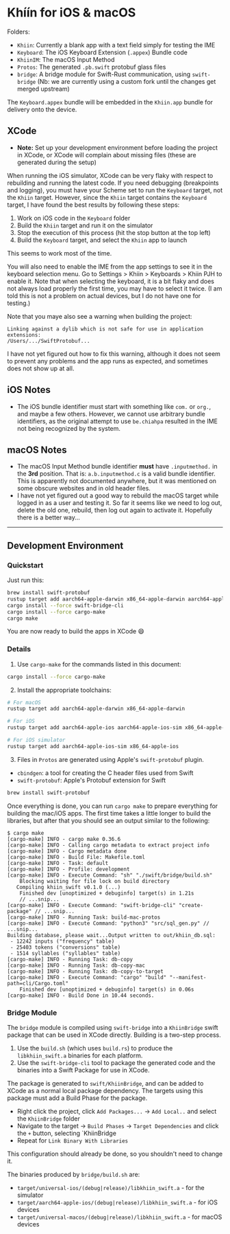 # Khíín for iOS & macOS

Folders:

- `Khiin`: Currently a blank app with a text field simply for testing the IME
- `Keyboard`: The iOS Keyboard Extension (`.appex`) Bundle code
- `KhiinIM`: The macOS Input Method
- `Protos`: The generated `.pb.swift` protobuf glass files
- `bridge`: A bridge module for Swift-Rust communication, using `swift-bridge`
  (Nb: we are currently using a custom fork until the changes get merged
  upstream)

The `Keyboard.appex` bundle will be embedded in the `Khiin.app` bundle for
delivery onto the device. 

## XCode

- **Note:** Set up your development environment before loading the project in
  XCode, or XCode will complain about missing files (these are generated during
  the setup)

When running the iOS simulator, XCode can be very flaky with respect to
rebuilding and running the latest code. If you need debugging (breakpoints and
logging), you must have your Scheme set to run the `Keyboard` target, not the
`Khiin` target. However, since the `Khiin` target contains the `Keyboard`
target, I have found the best results by following these steps:

1. Work on iOS code in the `Keyboard` folder
2. Build the `Khiin` target and run it on the simulator
3. Stop the execution of this process (hit the stop button at the top left)
4. Build the `Keyboard` target, and select the `Khiin` app to launch

This seems to work most of the time.

You will also need to enable the IME from the app settings to see it in the
keyboard selection menu. Go to Settings > Khiin > Keyboards > Khiin PJH to
enable it. Note that when selecting the keyboard, it is a bit flaky and does not
always load properly the first time, you may have to select it twice. (I am told
this is not a problem on actual devices, but I do not have one for testing.)

Note that you maye also see a warning when building the project:

```
Linking against a dylib which is not safe for use in application extensions:
/Users/.../SwiftProtobuf...
```

I have not yet figured out how to fix this warning, although it does not seem to
prevent any problems and the app runs as expected, and sometimes does not show
up at all.

## iOS Notes

- The iOS bundle identifier must start with something like `com.` or `org.`, and
  maybe a few others. However, we cannot use arbitrary bundle identifiers, as
  the original attempt to use `be.chiahpa` resulted in the IME not being
  recognized by the system.

## macOS Notes

- The macOS Input Method bundle identifier **must** have `.inputmethod.` in the
  **3rd** position. That is: `a.b.inputmethod.c` is a valid bundle identifier.
  This is apparently not documented anywhere, but it was mentioned on some
  obscure websites and in old header files.
- I have not yet figured out a good way to rebuild the macOS target while logged
  in as a user and testing it. So far it seems like we need to log out, delete
  the old one, rebuild, then log out again to activate it. Hopefully there is a
  better way...

---

## Development Environment

### Quickstart

Just run this:

```bash
brew install swift-protobuf
rustup target add aarch64-apple-darwin x86_64-apple-darwin aarch64-apple-ios aarch64-apple-ios-sim x86_64-apple-ios aarch64-apple-ios-sim x86_64-apple-ios
cargo install --force swift-bridge-cli
cargo install --force cargo-make
cargo make
```

You are now ready to build the apps in XCode 😄

### Details

1. Use `cargo-make` for the commands listed in this document:

```bash
cargo install --force cargo-make
```

2. Install the appropriate toolchains:

```bash
# For macOS
rustup target add aarch64-apple-darwin x86_64-apple-darwin

# For iOS
rustup target add aarch64-apple-ios aarch64-apple-ios-sim x86_64-apple-ios

# For iOS simulator
rustup target add aarch64-apple-ios-sim x86_64-apple-ios
```

3. Files in `Protos` are generated using Apple's `swift-protobuf` plugin.

- `cbindgen`: a tool for creating the C header files used from Swift
- `swift-protobuf`: Apple's Protobuf extension for Swift

```bash
brew install swift-protobuf
```

Once everything is done, you can run `cargo make` to prepare everything for
building the mac/iOS apps. The first time takes a little longer to build the
libraries, but after that you should see an output similar to the following:

```
$ cargo make
[cargo-make] INFO - cargo make 0.36.6
[cargo-make] INFO - Calling cargo metadata to extract project info
[cargo-make] INFO - Cargo metadata done
[cargo-make] INFO - Build File: Makefile.toml
[cargo-make] INFO - Task: default
[cargo-make] INFO - Profile: development
[cargo-make] INFO - Execute Command: "sh" "./swift/bridge/build.sh"
    Blocking waiting for file lock on build directory
   Compiling khiin_swift v0.1.0 (...)
    Finished dev [unoptimized + debuginfo] target(s) in 1.21s
    // ...snip...
[cargo-make] INFO - Execute Command: "swift-bridge-cli" "create-package" // ...snip...
[cargo-make] INFO - Running Task: build-mac-protos
[cargo-make] INFO - Execute Command: "python3" "src/sql_gen.py" // ...snip...
Building database, please wait...Output written to out/khiin_db.sql:
 - 12242 inputs ("frequency" table)
 - 25403 tokens ("conversions" table)
 - 1514 syllables ("syllables" table)
[cargo-make] INFO - Running Task: db-copy
[cargo-make] INFO - Running Task: db-copy-mac
[cargo-make] INFO - Running Task: db-copy-to-target
[cargo-make] INFO - Execute Command: "cargo" "build" "--manifest-path=cli/Cargo.toml"
    Finished dev [unoptimized + debuginfo] target(s) in 0.06s
[cargo-make] INFO - Build Done in 10.44 seconds.
```

### Bridge Module

The `bridge` module is compiled using `swift-bridge` into a `KhiinBridge` swift
package that can be used in XCode directly. Building is a two-step process.

1. Use the `build.sh` (which uses `build.rs`) to produce the `libkhiin_swift.a`
   binaries for each platform.
2. Use the `swift-bridge-cli` tool to package the generated code and the
   binaries into a Swift Package for use in XCode.

The package is generated to `swift/KhiinBridge`, and can be added to XCode as a
normal local package dependency. The targets using this package must add a Build
Phase for the package.

- Right click the project, click `Add Packages...` -> `Add Local..` and select
  the `KhiinBridge` folder
- Navigate to the target -> `Build Phases` -> `Target Dependencies` and click
  the `+` button, selecting `KhiinBridge
- Repeat for `Link Binary With Libraries`

This configuration should already be done, so you shouldn't need to change it.

The binaries produced by `bridge/build.sh` are:

- `target/universal-ios/(debug|release)/libkhiin_swift.a` - for the simulator
- `target/aarch64-apple-ios/(debug|release)/libkhiin_swift.a` - for iOS devices
- `target/universal-macos/(debug|release)/libkhiin_swift.a` - for macOS devices
